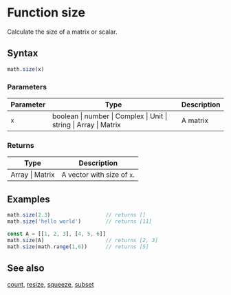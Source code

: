 <!-- Note: This file is automatically generated from source code comments. Changes made in this file will be overridden. -->

# Function size

Calculate the size of a matrix or scalar.


## Syntax

```js
math.size(x)
```

### Parameters

Parameter | Type | Description
--------- | ---- | -----------
`x` | boolean &#124; number &#124; Complex &#124; Unit &#124; string &#124; Array &#124; Matrix | A matrix

### Returns

Type | Description
---- | -----------
Array &#124; Matrix | A vector with size of `x`.


## Examples

```js
math.size(2.3)                  // returns []
math.size('hello world')        // returns [11]

const A = [[1, 2, 3], [4, 5, 6]]
math.size(A)                    // returns [2, 3]
math.size(math.range(1,6))      // returns [5]
```


## See also

[count](count.md),
[resize](resize.md),
[squeeze](squeeze.md),
[subset](subset.md)
